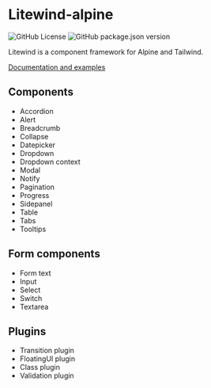 # Litewind-alpine

![GitHub License](https://img.shields.io/github/license/maciejg-git/litewind-alpine)
![GitHub package.json version](https://img.shields.io/github/package-json/v/maciejg-git/litewind-alpine)

Litewind is a component framework for Alpine and Tailwind.

[Documentation and examples](https://litewind-alpine.netlify.app/documentation/introduction/)

## Components

- Accordion
- Alert
- Breadcrumb
- Collapse
- Datepicker
- Dropdown
- Dropdown context
- Modal
- Notify
- Pagination
- Progress
- Sidepanel
- Table
- Tabs
- Tooltips

## Form components

- Form text
- Input
- Select
- Switch
- Textarea

## Plugins

- Transition plugin
- FloatingUI plugin
- Class plugin
- Validation plugin

